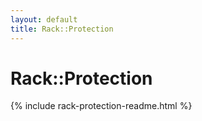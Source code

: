 ```yaml
---
layout: default
title: Rack::Protection
---
```


<h1>Rack::Protection</h1>

{% include rack-protection-readme.html %}
